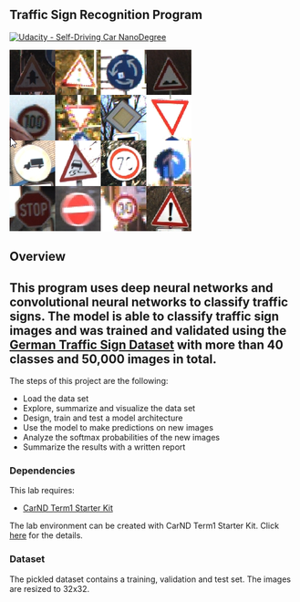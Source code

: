 ## Traffic Sign Recognition Program
[![Udacity - Self-Driving Car NanoDegree](https://s3.amazonaws.com/udacity-sdc/github/shield-carnd.svg)](http://www.udacity.com/drive)

[![IMAGE ALT TEXT HERE](./readme_files/german_traffic_signs.png)](https://www.youtube.com/)

Overview
---
This program uses deep neural networks and convolutional neural networks to classify traffic signs. The model is able to classify traffic sign images and was trained and validated using the [German Traffic Sign Dataset](http://benchmark.ini.rub.de/?section=gtsrb&subsection=dataset) with more than 40 classes and 50,000 images in total.
---

The steps of this project are the following:
* Load the data set
* Explore, summarize and visualize the data set
* Design, train and test a model architecture
* Use the model to make predictions on new images
* Analyze the softmax probabilities of the new images
* Summarize the results with a written report

### Dependencies
This lab requires:

* [CarND Term1 Starter Kit](https://github.com/udacity/CarND-Term1-Starter-Kit)

The lab environment can be created with CarND Term1 Starter Kit. Click [here](https://github.com/udacity/CarND-Term1-Starter-Kit/blob/master/README.md) for the details.

### Dataset
The pickled dataset contains a training, validation and test set. The images are resized to 32x32.
